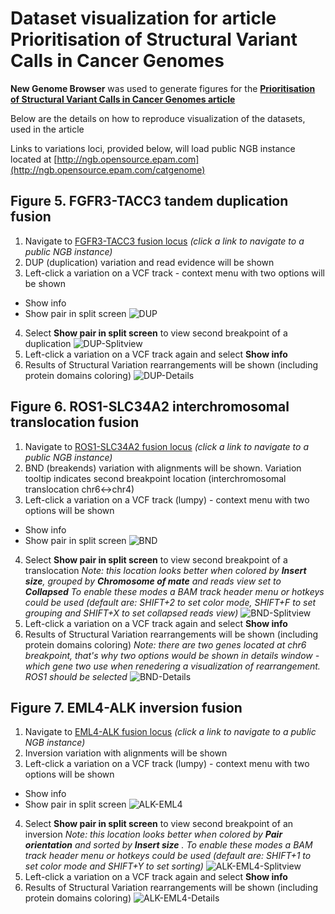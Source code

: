 # Dataset visualization for article **Prioritisation of Structural Variant Calls in Cancer Genomes**

**New Genome Browser** was used to generate figures for the **[Prioritisation of Structural Variant Calls in Cancer Genomes article](http://biorxiv.org/content/early/2016/11/04/084640)**

Below are the details on how to reproduce visualization of the datasets, used in the article

Links to variations loci, provided below, will load public NGB instance located at [http://ngb.opensource.epam.com](http://ngb.opensource.epam.com/catgenome)

## Figure 5. FGFR3-TACC3 tandem duplication fusion

1. Navigate to [FGFR3-TACC3 fusion locus](http://ngb.opensource.epam.com/catgenome#/5/4/1727714/1729323?rewrite=Off&tracks=%5B%7B%22height%22%3A20%2C%22hidden%22%3Afalse%2C%22bioDataItemId%22%3A1%7D%2C%7B%22height%22%3A57%2C%22hidden%22%3Afalse%2C%22bioDataItemId%22%3A3%7D%2C%7B%22height%22%3A70%2C%22hidden%22%3Afalse%2C%22bioDataItemId%22%3A24%7D%2C%7B%22height%22%3A422%2C%22hidden%22%3Afalse%2C%22bioDataItemId%22%3A26%2C%22state%22%3A%7B%22arrows%22%3Atrue%2C%22colorMode%22%3A%22pairOrientation%22%2C%22coverage%22%3Atrue%2C%22diffBase%22%3Atrue%2C%22groupMode%22%3A%22default%22%2C%22ins_del%22%3Atrue%2C%22mismatches%22%3Atrue%2C%22readsViewMode%22%3A1%2C%22shadeByQuality%22%3Afalse%2C%22softClip%22%3Atrue%2C%22spliceJunctions%22%3Afalse%2C%22viewAsPairs%22%3Afalse%7D%7D%5D) *(click a link to navigate to a public NGB instance)*
2. DUP (duplication) variation and read evidence will be shown
3. Left-click a variation on a VCF track - context menu with two options will be shown
 * Show info
 * Show pair in split screen
![DUP](../installation/images/docker-8.png)
4. Select **Show pair in split screen** to view second breakpoint of a duplication
![DUP-Splitview](../installation/images/docker-9.png)
5. Left-click a variation on a VCF track again and select **Show info**
6. Results of Structural Variation rearrangements will be shown (including protein domains coloring)
![DUP-Details](../installation/images/docker-7.png)


## Figure 6. ROS1-SLC34A2 interchromosomal translocation fusion

1. Navigate to [ROS1-SLC34A2 fusion locus](http://ngb.opensource.epam.com/catgenome#/2/6/117336964/117337328?rewrite=Off&tracks=%5B%7B%22bioDataItemId%22%3A1%2C%22height%22%3A20%2C%22hidden%22%3Afalse%7D%2C%7B%22bioDataItemId%22%3A3%2C%22height%22%3A100%2C%22hidden%22%3Afalse%7D%2C%7B%22bioDataItemId%22%3A13%2C%22height%22%3A70%2C%22hidden%22%3Afalse%7D%2C%7B%22bioDataItemId%22%3A16%2C%22height%22%3A437%2C%22hidden%22%3Afalse%2C%22state%22%3A%7B%22arrows%22%3Atrue%2C%22colorMode%22%3A%22insertSize%22%2C%22coverage%22%3Atrue%2C%22diffBase%22%3Atrue%2C%22groupMode%22%3A%22chromosomeOfMate%22%2C%22ins_del%22%3Atrue%2C%22mismatches%22%3Atrue%2C%22readsViewMode%22%3A0%2C%22shadeByQuality%22%3Afalse%2C%22softClip%22%3Atrue%2C%22spliceJunctions%22%3Afalse%2C%22viewAsPairs%22%3Afalse%7D%7D%2C%7B%22bioDataItemId%22%3A14%2C%22hidden%22%3Atrue%7D%5D) *(click a link to navigate to a public NGB instance)*
2. BND (breakends) variation with alignments will be shown. Variation tooltip indicates second breakpoint location (interchromosomal translocation chr6<->chr4)
3. Left-click a variation on a VCF track (lumpy) - context menu with two options will be shown
 * Show info
 * Show pair in split screen
![BND](../installation/images/docker-4.png)
4. Select **Show pair in split screen** to view second breakpoint of a translocation
*Note: this location looks better when colored by **Insert size**, grouped by **Chromosome of mate** and reads view set to **Collapsed** To enable these modes a BAM track header menu or hotkeys could be used (default are: SHIFT+2 to set color mode, SHIFT+F to set grouping and SHIFT+X to set collapsed reads view)*
![BND-Splitview](../installation/images/docker-5.png)
5.  Left-click a variation on a VCF track again and select **Show info**
6. Results of Structural Variation rearrangements will be shown (including protein domains coloring)
*Note: there are two genes located at chr6 breakpoint, that's why two options would be shown in details window - which gene two use when renedering a visualization of rearrangement. ROS1 should be selected*
![BND-Details](../installation/images/docker-6.png)

## Figure 7. EML4-ALK inversion fusion

1. Navigate to [EML4-ALK fusion locus](http://ngb.opensource.epam.com/catgenome#/1/2/29224570/29224993?rewrite=Off&tracks=%5B%7B%22bioDataItemId%22%3A1%2C%22height%22%3A20%2C%22hidden%22%3Afalse%2C%22state%22%3A%7B%7D%7D%2C%7B%22bioDataItemId%22%3A3%2C%22hidden%22%3Afalse%2C%22height%22%3A100%2C%22state%22%3A%7B%22geneTranscript%22%3A%22collapsed%22%7D%7D%2C%7B%22bioDataItemId%22%3A8%2C%22hidden%22%3Afalse%2C%22height%22%3A47%2C%22state%22%3A%7B%22variantsView%22%3A%22Collapsed%22%7D%7D%2C%7B%22bioDataItemId%22%3A11%2C%22hidden%22%3Afalse%2C%22height%22%3A414%2C%22state%22%3A%7B%22arrows%22%3Atrue%2C%22colorMode%22%3A%22pairOrientation%22%2C%22coverage%22%3Atrue%2C%22diffBase%22%3Atrue%2C%22groupMode%22%3A%22default%22%2C%22ins_del%22%3Atrue%2C%22mismatches%22%3Atrue%2C%22readsViewMode%22%3A1%2C%22shadeByQuality%22%3Afalse%2C%22softClip%22%3Atrue%2C%22spliceJunctions%22%3Afalse%2C%22viewAsPairs%22%3Afalse%7D%7D%2C%7B%22bioDataItemId%22%3A9%2C%22hidden%22%3Atrue%7D%5D) *(click a link to navigate to a public NGB instance)*
2. Inversion variation with alignments will be shown
3. Left-click a variation on a VCF track (lumpy) - context menu with two options will be shown
 * Show info
 * Show pair in split screen
![ALK-EML4](../installation/images/docker-1.png)
4. Select **Show pair in split screen** to view second breakpoint of an inversion
*Note: this location looks better when colored by **Pair orientation** and sorted by **Insert size** . To enable these modes a BAM track header menu or hotkeys could be used (default are: SHIFT+1 to set color mode and SHIFT+Y to set sorting)*
![ALK-EML4-Splitview](../installation/images/docker-2.png)
5.  Left-click a variation on a VCF track again and select **Show info**
6. Results of Structural Variation rearrangements will be shown (including protein domains coloring)
![ALK-EML4-Details](../installation/images/docker-3.png)
